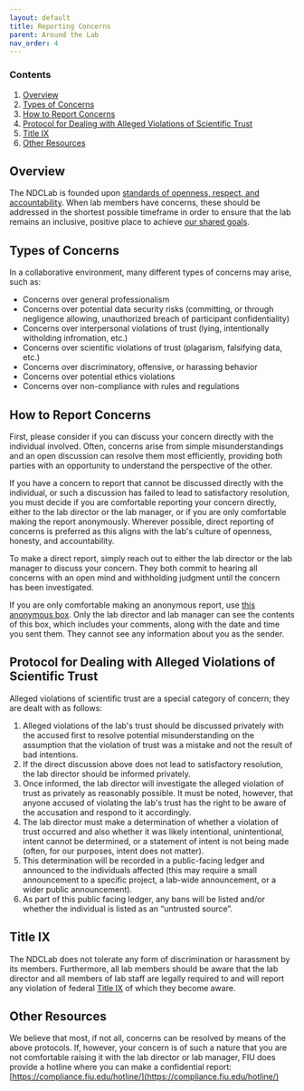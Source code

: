```yaml
---
layout: default
title: Reporting Concerns
parent: Around the Lab
nav_order: 4
---
```


### Contents
1. [Overview](#overview)
2. [Types of Concerns](#types-of-concerns)
3. [How to Report Concerns](#how-to-report-concerns)
4. [Protocol for Dealing with Alleged Violations of Scientific Trust](#protocol-for-dealing-with-alleged-violations-of-scientific-trust)
5. [Title IX](#title-ix)
6. [Other Resources](#other-resources)

## Overview
The NDCLab is founded upon [standards of openness, respect, and accountability](https://ndclab.github.io/wiki/docs/around-the-lab/community-standards.html). When lab members have concerns, these should be addressed in the shortest possible timeframe in order to ensure that the lab remains an inclusive, positive place to achieve [our shared goals](https://ndclab.github.io/wiki/docs/welcome/lab-culture.html).

## Types of Concerns
In a collaborative environment, many different types of concerns may arise, such as:

* Concerns over general professionalism
* Concerns over potential data security risks (committing, or through negligence allowing, unauthorized breach of participant confidentiality)
* Concerns over interpersonal violations of trust (lying, intentionally witholding infromation, etc.)
* Concerns over scientific violations of trust (plagarism, falsifying data, etc.)
* Concerns over discriminatory, offensive, or harassing behavior
* Concerns over potential ethics violations
* Concerns over non-compliance with rules and regulations

## How to Report Concerns
First, please consider if you can discuss your concern directly with the individual involved. Often, concerns arise from simple misunderstandings and an open discussion can resolve them most efficiently, providing both parties with an opportunity to understand the perspective of the other.

If you have a concern to report that cannot be discussed directly with the individual, or such a discussion has failed to lead to satisfactory resolution, you must decide if you are comfortable reporting your concern directly, either to the lab director or the lab manager, or if you are only comfortable making the report anonymously. Wherever possible, direct reporting of concerns is preferred as this aligns with the lab's culture of openness, honesty, and accountability.

To make a direct report, simply reach out to either the lab director or the lab manager to discuss your concern. They both commit to hearing all concerns with an open mind and withholding judgment until the concern has been investigated.

If you are only comfortable making an anonymous report, use [this anonymous box](http://freesuggestionbox.com/pub/pwsobxg). Only the lab director and lab manager can see the contents of this box, which includes your comments, along with the date and time you sent them. They cannot see any information about you as the sender.

## Protocol for Dealing with Alleged Violations of Scientific Trust
Alleged violations of scientific trust are a special category of concern; they are dealt with as follows: 

1. Alleged violations of the lab's trust should be discussed privately with the accused first to resolve potential misunderstanding on the assumption that the violation of trust was a mistake and not the result of bad intentions.
2. If the direct discussion above does not lead to satisfactory resolution, the lab director should be informed privately.
3. Once informed, the lab director will investigate the alleged violation of trust as privately as reasonably possible. It must be noted, however, that anyone accused of violating the lab's trust has the right to be aware of the accusation and respond to it accordingly.
4. The lab director must make a determination of whether a violation of trust occurred and also whether it was likely intentional, unintentional, intent cannot be determined, or a statement of intent is not being made (often, for our purposes, intent does not matter).
5. This determination will be recorded in a public-facing ledger and announced to the individuals affected (this may require a small announcement to a specific  project, a lab-wide announcement, or a wider public announcement).
6. As part of this public facing ledger, any bans will be listed and/or whether the individual is listed as an “untrusted source”.

## Title IX
The NDCLab does not tolerate any form of discrimination or harassment by its members. Furthermore, all lab members should be aware that the lab director and all members of lab staff are legally required to and will report any violation of federal [Title IX](https://en.wikipedia.org/wiki/Title_IX) of which they become aware.

## Other Resources
We believe that most, if not all, concerns can be resolved by means of the above protocols. If, however, your concern is of such a nature that you are not comfortable raising it with the lab director or lab manager, FIU does provide a hotline where you can make a confidential report:
[https://compliance.fiu.edu/hotline/](https://compliance.fiu.edu/hotline/)
